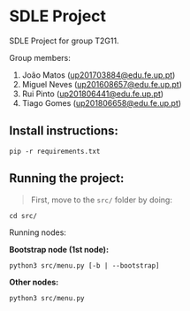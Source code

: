 # SDLE Project

SDLE Project for group T2G11.

Group members:

1. João Matos (up201703884@edu.fe.up.pt)
2. Miguel Neves (up201608657@edu.fe.up.pt)
3. Rui Pinto (up201806441@edu.fe.up.pt)
4. Tiago Gomes (up201806658@edu.fe.up.pt)

## Install instructions:

`pip -r requirements.txt`

## Running the project:

> First, move to the `src/` folder by doing:

`cd src/`

Running nodes:

**Bootstrap node (1st node):**

`python3 src/menu.py [-b | --bootstrap]`

**Other nodes:**

`python3 src/menu.py`

